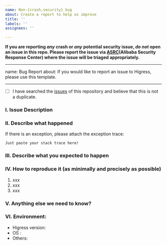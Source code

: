 ```yaml
---
name: Non-{crash,security} bug
about: Create a report to help us improve
title: ''
labels: ''
assignees: ''

---
```


**If you are reporting *any* crash or *any* potential security issue, *do not*
open an issue in this repo. Please report the issue via [ASRC](https://security.alibaba.com/)(Alibaba Security Response Center) where the issue will be triaged appropriately.**


---
name: Bug Report
about: If you would like to report an issue to Higress, please use this template.


---

- [ ] I have searched the [issues](https://github.com/alibaba/higress/issues) of this repository and believe that this is not a duplicate.

### Ⅰ. Issue Description


### Ⅱ. Describe what happened

  If there is an exception, please attach the exception trace:

```
Just paste your stack trace here!
```


### Ⅲ. Describe what you expected to happen


### Ⅳ. How to reproduce it (as minimally and precisely as possible)

1. xxx
2. xxx
3. xxx

### Ⅴ. Anything else we need to know?


### Ⅵ. Environment:

- Higress version:  
- OS :
- Others:
